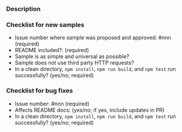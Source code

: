 <!--

Thank you for contributing to the Firebase community!

Please sign our Contributor License Agreement (https://cla.developers.google.com/about/google-individual)
before sending PRs. We cannot accept code without this.
-->

### Description

<!-- Are you fixing a bug? Updating our documentation? Implementing a new sample? Make sure we
have the context around your change. Link to other relevant issues or pull requests. -->

### Checklist for new samples

   - Issue number where sample was proposed and approved: #nnn (required)
   - README included?: (required)
   - Sample is as simple and universal as possible?
   - Sample does not use third party HTTP requests?
   - In a clean directory, `npm install`, `npm run build`, and `npm test` run successfully? (yes/no; required)

### Checklist for bug fixes

   - Issue number: #nnn (required)
   - Affects README docs: (yes/no; if yes, include updates in PR)
   - In a clean directory, `npm install`, `npm run build`, and `npm test` run successfully? (yes/no; required)
